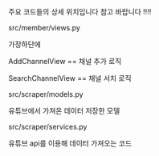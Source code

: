 주요 코드들의 상세 위치입니다 참고 바랍니다 !!!!


src/member/views.py


가장하단에

AddChannelView == 채널 추가 로직

SearchChannelView == 채널 서치 로직





src/scraper/models.py


유튜브에서 가져온 데이터 저장한 모델



src/scraper/services.py


유튜브 api를 이용해 데이터 가져오는 코드
